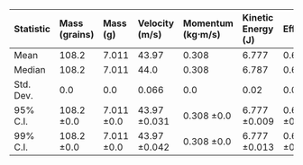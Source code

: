 | Statistic   | Mass (grains)   | Mass (g)   | Velocity (m/s)   | Momentum (kg⋅m/s)   | Kinetic Energy (J)   | Efficiency   |
|:------------|:----------------|:-----------|:-----------------|:--------------------|:---------------------|:-------------|
| Mean        | 108.2           | 7.011      | 43.97            | 0.308               | 6.777                | 0.67         |
| Median      | 108.2           | 7.011      | 44.0             | 0.308               | 6.787                | 0.671        |
| Std. Dev.   | 0.0             | 0.0        | 0.066            | 0.0                 | 0.02                 | 0.002        |
| 95% C.I.    | 108.2 ±0.0      | 7.011 ±0.0 | 43.97 ±0.031     | 0.308 ±0.0          | 6.777 ±0.009         | 0.67 ±0.001  |
| 99% C.I.    | 108.2 ±0.0      | 7.011 ±0.0 | 43.97 ±0.042     | 0.308 ±0.0          | 6.777 ±0.013         | 0.67 ±0.001  |